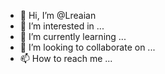 - 👋 Hi, I’m @Lreaian
- 👀 I’m interested in ...
- 🌱 I’m currently learning ...
- 💞️ I’m looking to collaborate on ...
- 📫 How to reach me ...

<!---
Lreaian/Lreaian is a ✨ special ✨ repository because its `README.md` (this file) appears on your GitHub profile.
You can click the Preview link to take a look at your changes.
--->
